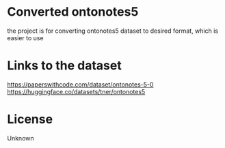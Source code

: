 # Converted ontonotes5 
the project is for converting ontonotes5 dataset to desired format, which is easier to use

# Links to the dataset
https://paperswithcode.com/dataset/ontonotes-5-0
https://huggingface.co/datasets/tner/ontonotes5

# License 
Unknown
